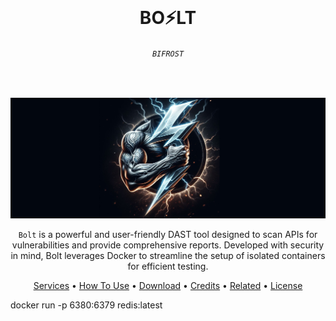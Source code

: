 <br>
<h1 align="center">
  BO⚡LT
</h1>
<h6 align="center">
  <code>BIFROST</code>
</h6>
<br>
<p align="center">
  <a href="https://github.com/TROUBLE-1/Vajra/">
    <img src="https://raw.githubusercontent.com/abhijitacharya793/bolt/refs/heads/main/_readme/bolt.jpg"   >
  </a>
</p>

<p align="center">
<code>Bolt</code> is a powerful and user-friendly DAST tool designed to scan APIs for vulnerabilities and provide comprehensive reports. Developed with security in mind, Bolt leverages Docker to streamline the setup of isolated containers for efficient testing.
</p>

<p align="center">
  <a href="#services">Services</a> •
  <a href="#how-to-use">How To Use</a> •
  <a href="#download">Download</a> •
  <a href="#credits">Credits</a> •
  <a href="#related">Related</a> •
  <a href="#license">License</a>
</p>

docker run -p 6380:6379 redis:latest

